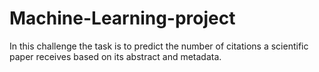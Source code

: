# Machine-Learning-project
In this challenge the task is to predict the number of citations a scientific paper receives based on its abstract and metadata.

